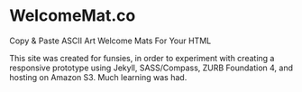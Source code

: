 WelcomeMat.co
=============

Copy & Paste ASCII Art Welcome Mats For Your HTML

This site was created for funsies, in order to experiment with creating a responsive prototype using Jekyll, SASS/Compass, ZURB Foundation 4, and hosting on Amazon S3. Much learning was had.
